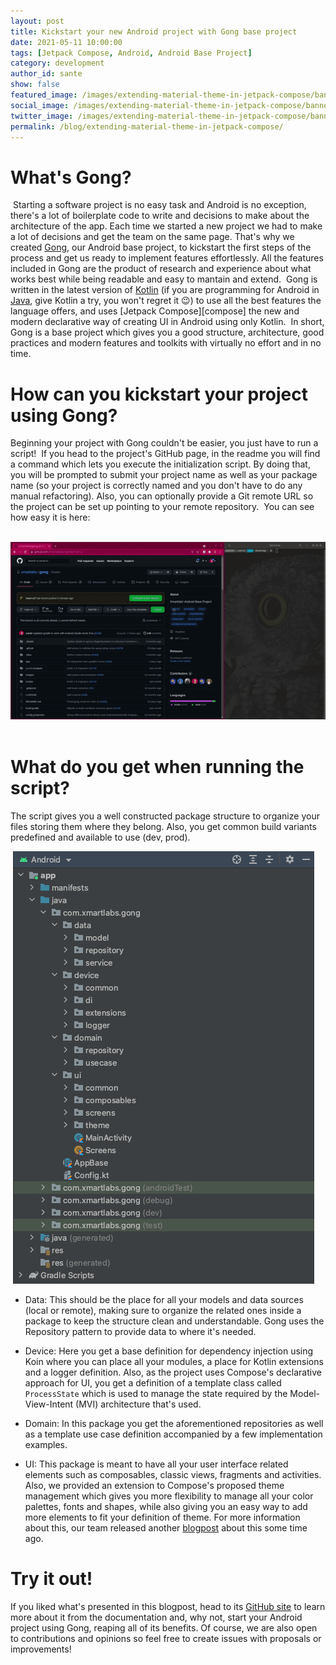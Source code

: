 ```yaml
---
layout: post
title: Kickstart your new Android project with Gong base project 
date: 2021-05-11 10:00:00
tags: [Jetpack Compose, Android, Android Base Project]
category: development
author_id: sante
show: false
featured_image: /images/extending-material-theme-in-jetpack-compose/banner.jpeg
social_image: /images/extending-material-theme-in-jetpack-compose/banner_social.jpeg
twitter_image: /images/extending-material-theme-in-jetpack-compose/banner_twitter.jpeg
permalink: /blog/extending-material-theme-in-jetpack-compose/
---
```

# What's Gong?
​
Starting a software project is no easy task and Android is no exception, there's a lot of boilerplate code to write and decisions to make about the architecture of the app. Each  time we started a new project we had to make a lot of decisions and get the team on the same page. That's why we created [Gong][gong], our Android base project, to kickstart the first steps of the process and get us ready to implement features effortlessly. All the features included in Gong are the product of research and experience about what works best while being readable and easy to mantain and extend. 
​
Gong is written in the latest version of [Kotlin][kotlin] (if you are programming for Android in [Java][java], give Kotlin a try, you won't regret it :wink:) to use all the best features the language offers, and uses [Jetpack Compose][compose] the new and modern declarative way of creating UI in Android using only Kotlin.
​
In short, Gong is a base project which gives you a good structure, architecture, good practices and modern features and toolkits with virtually no effort and in no time.
​
# How can you kickstart your project using Gong?
Beginning your project with Gong couldn't be easier, you just have to run a script! 
​
If you head to the project's GitHub page, in the readme you will find a command which lets you execute the initialization script. By doing that, you will be prompted to submit your project name as well as your package name (so your project is correctly named and you don't have to do any manual refactoring). Also, you can optionally provide a Git remote URL so the project can be set up pointing to your remote repository.
​
You can see how easy it is here:

​
![How to start using it][howto]
​
# What do you get when running the script?
The script gives you a well constructed package structure to organize your files storing them where they belong. Also, you get common build variants predefined and available to use (dev, prod).

​
![Generated project tree][projectTree]
​

- Data: This should be the place for all your models and data sources (local or remote), making sure to organize the related ones inside a package to keep the structure clean and understandable. Gong uses the Repository pattern to provide data to where it's needed. 
​

- Device: Here you get a base definition for dependency injection using Koin where you can place all your modules, a place for Kotlin extensions and a logger definition. Also, as the project uses Compose's declarative approach for UI, you get a definition of a template class called `ProcessState` which is used to manage the state required by the Model-View-Intent (MVI) architecture that's used.


- Domain: In this package you get the aforementioned repositories as well as a template use case definition accompanied by a few implementation examples. 
​

- UI: This package is meant to have all your user interface related elements such as composables, classic views, fragments and activities. Also, we provided an extension to Compose's proposed theme management which gives you more flexibility to manage all your color palettes, fonts and shapes, while also giving you an easy way to add more elements to fit your definition of theme. For more information about this, our team released another [blogpost][mirland] about this some time ago.
​
# Try it out!
If you liked what's presented in this blogpost, head to its [GitHub site][gong] to learn more about it from the documentation and, why not, start your Android project using Gong, reaping all of its benefits. Of course, we are also open to contributions and opinions so feel free to create issues with proposals or improvements!
​
​

[gong]: https://github.com/xmartlabs/gong
[mirland]: https://blog.xmartlabs.com/blog/extending-material-theme-in-jetpack-compose/
[kotlin]: https://kotlinlang.org/
[java]: https://java.com
[howto]: /images/gong-introduction/howto.gif
[projectTree]: /images/gong-introduction/projectTree.png
